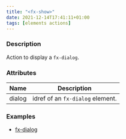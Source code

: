 ```yaml
---
title: "<fx-show>"
date: 2021-12-14T17:41:11+01:00
tags: [elements actions]
---
```


### Description

Action to display a `fx-dialog`.


### Attributes
| Name | Description |
|------|-------------|
| dialog | idref of an `fx-dialog` element. |

### Examples

* [fx-dialog](../demo/controls/fx-dialog.html)




